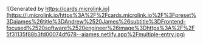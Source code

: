 ![Generated by https://cards.microlink.io](https://i.microlink.io/https%3A%2F%2Fcards.microlink.io%2F%3Fpreset%3Dajames%26title%3DAndrew%2520James%26subtitle%3DFrontend-focused%2520software%2520engineer%26image%3Dhttps%3A%2F%2F5f31135f88b3fd00074df678--ajames.netlify.app%2Fmultiple-entry.jpg)
